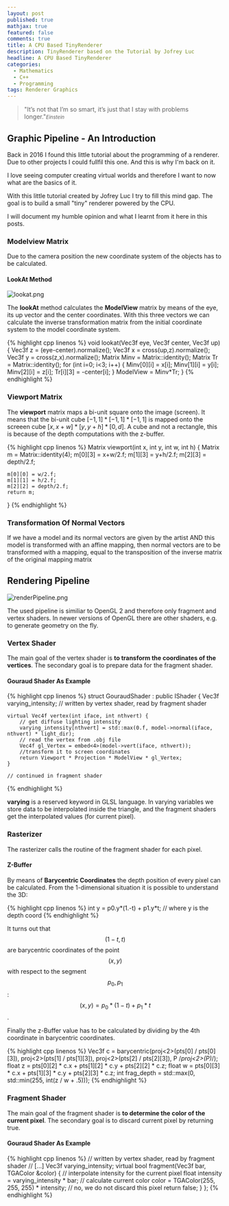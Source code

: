 ```yaml
---
layout: post
published: true
mathjax: true
featured: false
comments: true
title: A CPU Based TinyRenderer
description: TinyRenderer based on the Tutorial by Jofrey Luc
headline: A CPU Based TinyRenderer
categories:
  - Mathematics
  - C++
  - Programming
tags: Renderer Graphics
---
```

>&quot;It’s not that I’m so smart, it’s just that I stay with problems longer.&quot;<small><cite title="einstein">Einstein</cite></small>

## Graphic Pipeline - An Introduction
Back in 2016 I found this little tutorial about the programming of a renderer. Due to other projects I could fullfil this one. And this is why I'm back on it.

I love seeing computer creating virtual worlds and therefore I want to now what are the basics of it.

With this little tutorial created by Jofrey Luc I try to fill this mind gap. The goal is to build a small "tiny" renderer powered by the CPU.

I will document my humble opinion and what I learnt from it here in this posts. 

### Modelview Matrix
Due to the camera position the new coordinate system of the objects has to be calculated.

#### LookAt Method
![lookat.png]({{site.baseurl}}/images/posts/TinyRenderer_AnIntroduction/lookat.png)

The **lookAt** method calculates the **ModelView** matrix by means of the eye, its up vector and the center coordinates. With this three vectors we can calculate the inverse transformation matrix from the initial coordinate system to the model coordinate system.

{% highlight cpp linenos %}
void lookat(Vec3f eye, Vec3f center, Vec3f up) {
    Vec3f z = (eye-center).normalize();
    Vec3f x = cross(up,z).normalize();
    Vec3f y = cross(z,x).normalize();
    Matrix Minv = Matrix::identity();
    Matrix Tr   = Matrix::identity();
    for (int i=0; i<3; i++) {
        Minv[0][i] = x[i];
        Minv[1][i] = y[i];
        Minv[2][i] = z[i];
        Tr[i][3] = -center[i];
    }
    ModelView = Minv*Tr;
}
{% endhighlight %}

### Viewport Matrix
The **viewport** matrix maps a bi-unit square onto the image (screen). It means that the bi-unit cube $[-1,1] * [-1,1] * [-1,1]$ is mapped onto the screeen cube $[x, x+w]*[y, y+h] * [0, d]$. A cube and not a rectangle, this is because of the depth computations with the z-buffer.

{% highlight cpp linenos %}
Matrix viewport(int x, int y, int w, int h) {
    Matrix m = Matrix::identity(4);
    m[0][3] = x+w/2.f;
    m[1][3] = y+h/2.f;
    m[2][3] = depth/2.f;

    m[0][0] = w/2.f;
    m[1][1] = h/2.f;
    m[2][2] = depth/2.f;
    return m;
}
{% endhighlight %}

### Transformation Of Normal Vectors
If we have a model and its normal vectors are given by the artist AND this model is transformed with an affine mapping, then normal vectors are to be transformed with a mapping, equal to the transposition of the inverse matrix of the original mapping matrix

## Rendering Pipeline
![renderPipeline.png]({{site.baseurl}}/images/posts/TinyRenderer_AnIntroduction/renderPipeline.png)

The used pipeline is similiar to OpenGL 2 and therefore only fragment and vertex shaders. In newer versions of OpenGL there are other shaders, e.g. to generate geometry on the fly.

### Vertex Shader
The main goal of the vertex shader is **to transform the coordinates of the vertices**. The secondary goal is to prepare data for the fragment shader.

#### Gouraud Shader As Example
{% highlight cpp linenos %}
struct GouraudShader : public IShader 
{
    Vec3f varying_intensity; // written by vertex shader, read by fragment shader

    virtual Vec4f vertex(int iface, int nthvert) {
        // get diffuse lighting intensity
        varying_intensity[nthvert] = std::max(0.f, model->normal(iface, nthvert) * light_dir); 
        // read the vertex from .obj file
        Vec4f gl_Vertex = embed<4>(model->vert(iface, nthvert));
        //transform it to screen coordinates
        return Viewport * Projection * ModelView * gl_Vertex;
    }
    
    // continued in fragment shader
{% endhighlight %}

**varying** is a reserved keyword in GLSL language. In varying variables we store data to be interpolated inside the triangle, and the fragment shaders get the interpolated values (for current pixel).

### Rasterizer
The rasterizer calls the routine of the fragment shader for each pixel.

#### Z-Buffer
By means of **Barycentric Coordinates** the depth position of every pixel can be calculated.
From the 1-dimensional situation it is possible to understand the 3D:

{% highlight cpp linenos %}
int y = p0.y*(1.-t) + p1.y*t; 
// where y is the depth coord
{% endhighlight %}

It turns out that $$(1-t, t)$$ are barycentric coordinates of the point $$(x,y)$$ with respect to the segment $$p_0, p_1$$: $$(x,y) = p_0*(1-t) + p_1*t$$.

Finally the z-Buffer value has to be calculated by dividing by the 4th coordinate in barycentric coordinates.

{% highlight cpp linenos %}
Vec3f c = barycentric(proj<2>(pts[0] / pts[0][3]), proj<2>(pts[1] / pts[1][3]), proj<2>(pts[2] / pts[2][3]), P /*proj<2>(P)*/);
float z = pts[0][2] * c.x + pts[1][2] * c.y + pts[2][2] * c.z;
float w = pts[0][3] * c.x + pts[1][3] * c.y + pts[2][3] * c.z;
int frag_depth = std::max(0, std::min(255, int(z / w + .5)));
{% endhighlight %}

### Fragment Shader
The main goal of the fragment shader is **to determine the color of the current pixel**. The secondary goal is to discard current pixel by returning true.

#### Gouraud Shader As Example
{% highlight cpp linenos %}
    // written by vertex shader, read by fragment shader
    // [...]
    Vec3f varying_intensity; 
    virtual bool fragment(Vec3f bar, TGAColor &color) {
        // interpolate intensity for the current pixel
        float intensity = varying_intensity * bar;
        // calculate current color
        color = TGAColor(255, 255, 255) * intensity;
        // no, we do not discard this pixel
        return false;
    }
};
{% endhighlight %}
